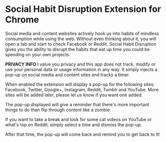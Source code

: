 # Social Habit Disruption Extension for Chrome

Social media and content websites actively hook us into habits of mindless consumption while using the web. Without even thinking about it, you will open a tab and start to check Facebook or Reddit. Social Habit Disruption gives you the ability to disrupt the habits that eat up time you could be spending on your own projects.


**PRIVACY INFO**
I value you privacy and this app does not track, modify or use your personal data or usage information in any way. It simply injects a pop-up on social media and content sites and tracks a timer.


When enabled the extension will display a pop-up for the following sites: Facebook, Twitter, Google+, Instagram, Reddit, Tumblr and YouTube. More sites will be added later, please let us know if you want one added.

The pop-up displayed will give a reminder that there's more important things to do than flip through content like a zombie.

If you want to take a break and look for some cat videos on YouTube or what's top on Reddit, simply select a time and dismiss the pop-up.

After that time, the pop-up will come back and remind you to get back to it!